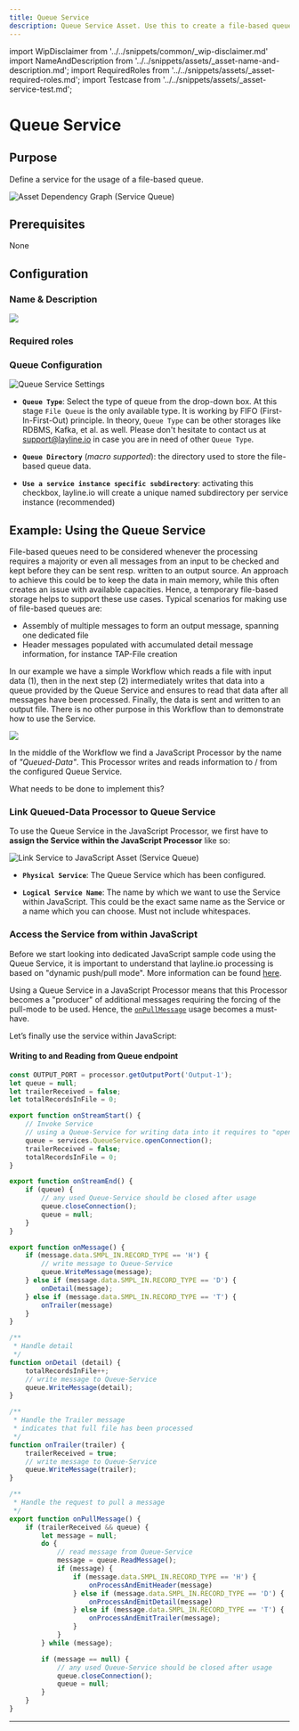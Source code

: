 ```yaml
---
title: Queue Service
description: Queue Service Asset. Use this to create a file-based queue.
---
```


import WipDisclaimer from '../../snippets/common/_wip-disclaimer.md'
import NameAndDescription from '../../snippets/assets/_asset-name-and-description.md';
import RequiredRoles from '../../snippets/assets/_asset-required-roles.md';
import Testcase from '../../snippets/assets/_asset-service-test.md';

# Queue Service

## Purpose

Define a service for the usage of a file-based queue.

![](./.asset-service-queue_images/1716279252580.png "Asset Dependency Graph (Service Queue)")

## Prerequisites

None

## Configuration

### Name & Description

![](./.asset-service-queue_images/1716281491472.png)

<NameAndDescription></NameAndDescription>

### Required roles

<RequiredRoles></RequiredRoles>

### Queue Configuration

![](./.asset-service-queue_images/1716291696394.png "Queue Service Settings")

* **`Queue Type`**: Select the type of queue from the drop-down box. At this stage `File Queue` is the only available type. It is working by FIFO (First-In-First-Out) principle.
In theory, `Queue Type` can be other storages like RDBMS, Kafka, et al. as well. 
Please don't hesitate to contact us at support@layline.io in case you are in need of other `Queue Type`.

* **`Queue Directory`** (_macro supported_): the directory used to store the file-based queue data. 

* **`Use a service instance specific subdirectory`**: activating this checkbox, layline.io will create a unique named subdirectory per service instance (recommended)

## Example: Using the Queue Service

File-based queues need to be considered whenever the processing requires a majority or even all messages from an input to be checked and kept
before they can be sent resp. written to an output source. An approach to achieve this could be to keep the data in main memory, while this 
often creates an issue with available capacities. Hence, a temporary file-based storage helps to support these use cases. Typical scenarios for making use of file-based queues are:

* Assembly of multiple messages to form an output message, spanning one dedicated file
* Header messages populated with accumulated detail message information, for instance TAP-File creation

In our example we have a simple Workflow which reads a file with input data (1), then in the next step (2) intermediately writes that data
into a queue provided by the Queue Service and ensures to read that data after all messages have been processed. Finally, the data is 
sent and written to an output file.
There is no other purpose in this Workflow than to demonstrate how to use the Service.

![](./.asset-service-queue_images/1716983152816.png)

In the middle of the Workflow we find a JavaScript Processor by the name of _"Queued-Data"_. This Processor writes and reads information to / from the configured Queue Service. 

What needs to be done to implement this?

### Link Queued-Data Processor to Queue Service

To use the Queue Service in the JavaScript Processor, we first have to **assign the Service within the JavaScript
Processor** like so:

![](./.asset-service-queue_images/1716982506048.png "Link Service to JavaScript Asset (Service Queue)")


* **`Physical Service`**: The Queue Service which has been configured.

* **`Logical Service Name`**: The name by which we want to use the Service within JavaScript. This could be the
  exact same name as the Service or a name which you can choose. Must not include whitespaces.

### Access the Service from within JavaScript

Before we start looking into dedicated JavaScript sample code using the Queue Service, 
it is important to understand that layline.io processing is based on "dynamic push/pull mode". More information can be found [here](../../language-reference/javascript/API/classes/JavaScriptProcessor#onpullmessage).

Using a Queue Service in a JavaScript Processor means that this Processor becomes a "producer" of additional messages requiring the forcing of the pull-mode to be used. 
Hence, the [`onPullMessage`](../../language-reference/javascript/API/classes/JavaScriptProcessor#onpullmessage) usage becomes a must-have.      

Let’s finally use the service within JavaScript:

#### Writing to and Reading from Queue endpoint

```javascript
const OUTPUT_PORT = processor.getOutputPort('Output-1');
let queue = null;
let trailerReceived = false;
let totalRecordsInFile = 0;

export function onStreamStart() {
    // Invoke Service
    // using a Queue-Service for writing data into it requires to "open it" via the method openConnection
    queue = services.QueueService.openConnection();
    trailerReceived = false;
    totalRecordsInFile = 0;
}

export function onStreamEnd() {
    if (queue) {
        // any used Queue-Service should be closed after usage 
        queue.closeConnection();
        queue = null;
    }
}

export function onMessage() {
    if (message.data.SMPL_IN.RECORD_TYPE == 'H') {
        // write message to Queue-Service
        queue.WriteMessage(message);
    } else if (message.data.SMPL_IN.RECORD_TYPE == 'D') {
        onDetail(message);
    } else if (message.data.SMPL_IN.RECORD_TYPE == 'T') {
        onTrailer(message)
    }
}

/**
 * Handle detail
 */
function onDetail (detail) {
    totalRecordsInFile++;
    // write message to Queue-Service
    queue.WriteMessage(detail);
}

/**
 * Handle the Trailer message
 * indicates that full file has been processed
 */
function onTrailer(trailer) {
    trailerReceived = true;
    // write message to Queue-Service
    queue.WriteMessage(trailer);
}

/**
 * Handle the request to pull a message
 */
export function onPullMessage() {
    if (trailerReceived && queue) {
        let message = null;
        do {
            // read message from Queue-Service
            message = queue.ReadMessage();
            if (message) {
                if (message.data.SMPL_IN.RECORD_TYPE == 'H') {
                    onProcessAndEmitHeader(message)
                } else if (message.data.SMPL_IN.RECORD_TYPE == 'D') {
                    onProcessAndEmitDetail(message)
                } else if (message.data.SMPL_IN.RECORD_TYPE == 'T') {
                    onProcessAndEmitTrailer(message);
                }
            }             
        } while (message);

        if (message == null) {
            // any used Queue-Service should be closed after usage 
            queue.closeConnection();
            queue = null;
        }
    }
}
```

<Testcase></Testcase>

---

<WipDisclaimer></WipDisclaimer>

